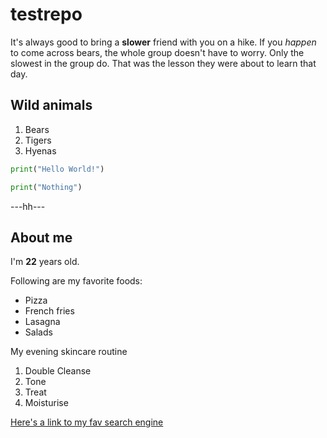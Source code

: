 # testrepo

It's always good to bring a **slower** friend with you on a hike. If you *happen* to come across bears, the whole group doesn't have to worry. Only the slowest in the group do. That was the lesson they were about to learn that day.
## Wild animals
1. Bears
2. Tigers
3. Hyenas

```python
print("Hello World!")
```

```python
print("Nothing")
```

---hh---

## About me
I'm **22** years old.


Following are my favorite foods:
- Pizza
- French fries
- Lasagna
- Salads

My evening skincare routine
1. Double Cleanse
2. Tone
3. Treat
4. Moisturise 


[Here's a link to my fav search engine](https://www.google.com)

